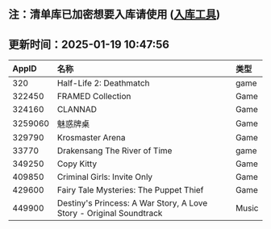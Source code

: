 ## 注：清单库已加密想要入库请使用 ([入库工具](https://github.com/BlankTMing/ManifestAutoUpdate/releases))

## 更新时间：2025-01-19 10:47:56
| AppID | 名称 | 类型  |
| :-------------------- | :----------------------------- | :----------- |
| 320 | Half-Life 2: Deathmatch| game |
| 322450 | FRAMED Collection| Game |
| 324160 | CLANNAD| Game |
| 3259060 | 魅惑牌桌| Game |
| 329790 | Krosmaster Arena| Game |
| 33770 | Drakensang The River of Time| game |
| 349250 | Copy Kitty| Game |
| 409850 | Criminal Girls: Invite Only| Game |
| 429600 | Fairy Tale Mysteries: The Puppet Thief| Game |
| 449900 | Destiny's Princess: A War Story, A Love Story - Original Soundtrack| Music |

